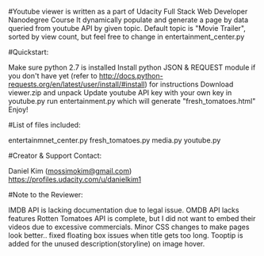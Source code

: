 #Youtube viewer is written as a part of Udacity Full Stack Web Developer Nanodegree Course
It dynamically populate and generate a page by data queried from youtube API by given topic.
Default topic is "Movie Trailer", sorted by view count, but feel free to change in entertainment_center.py


#Quickstart:

Make sure python 2.7 is installed
Install python JSON & REQUEST module if you don't have yet
(refer to http://docs.python-requests.org/en/latest/user/install/#install) for instructions
Download viewer.zip and unpack
Update youtube API key with your own key in youtube.py
run entertainment.py which will generate "fresh_tomatoes.html"
Enjoy!


#List of files included:

entertainmnet_center.py
fresh_tomatoes.py
media.py
youtube.py


#Creator & Support Contact:

Daniel Kim (mossimokim@gmail.com)
https://profiles.udacity.com/u/danielkim1


#Note to the Reviewer:

IMDB API is lacking documentation due to legal issue.
OMDB API lacks features
Rotten Tomatoes API is complete, but I did not want to embed their videos due to excessive commercials.
Minor CSS changes to make pages look better.. fixed floating box issues when title gets too long.
Tooptip is added for the unused description(storyline) on image hover.
